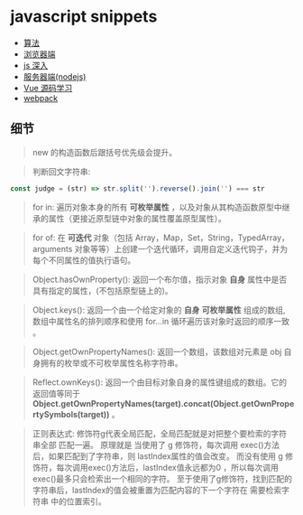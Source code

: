 # javascript snippets

- [算法](algorithms)
- [浏览器端](browser)
- [js 深入](deep)
- [服务器端(nodejs)](node)
- [Vue 源码学习](vue)
- [webpack](webpack)

## 细节

> new 的构造函数后跟括号优先级会提升。

> 判断回文字符串:
```js
const judge = (str) => str.split('').reverse().join('') === str
```````

> for in:
遍历对象本身的所有 **可枚举属性** ，以及对象从其构造函数原型中继承的属性（更接近原型链中对象的属性覆盖原型属性）。

> for of:
在 **可迭代** 对象（包括 Array，Map，Set，String，TypedArray，arguments 对象等等）上创建一个迭代循环，调用自定义迭代钩子，并为每个不同属性的值执行语句。

> Object.hasOwnProperty():
返回一个布尔值，指示对象 **自身** 属性中是否具有指定的属性，(不包括原型链上的)。

> Object.keys():
返回一个由一个给定对象的 **自身** **可枚举属性** 组成的数组, 数组中属性名的排列顺序和使用 for...in 循环遍历该对象时返回的顺序一致 。

> Object.getOwnPropertyNames(): 返回一个数组，该数组对元素是 obj 自身拥有的枚举或不可枚举属性名称字符串。

> Reflect.ownKeys(): 返回一个由目标对象自身的属性键组成的数组。它的返回值等同于 **Object.getOwnPropertyNames(target).concat(Object.getOwnPropertySymbols(target))** 。

> 正则表达式: 修饰符g代表全局匹配，全局匹配就是对把整个要检索的字符串全部 匹配一遍。
原理就是 当使用了 g 修饰符，每次调用 exec()方法后，如果匹配到了字符串，则 lastIndex属性的值会改变。
而没有使用 g 修饰符，每次调用exec()方法后，lastIndex值永远都为0 ，所以每次调用exec()最多只会检索出一个相同的字符。
至于使用了g修饰符，找到匹配的字符串后，lastIndex的值会被重置为匹配内容的下一个字符在 需要检索字符串 中的位置索引。
